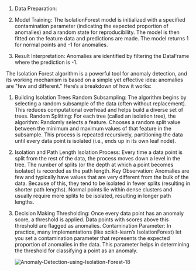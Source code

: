 1. Data Preparation:

2. Model Training: The IsolationForest model is initialized with a specified contamination parameter (indicating the expected proportion of anomalies) and a random state for    reproducibility.
   The model is then fitted on the feature data and predictions are made. The model returns 1 for normal points and -1 for anomalies.

3. Result Interpretation:
   Anomalies are identified by filtering the DataFrame where the prediction is -1.

The Isolation Forest algorithm is a powerful tool for anomaly detection, and its working mechanism is based on a simple yet effective idea: anomalies are "few and different." Here’s a breakdown of how it works:

1. Building Isolation Trees
Random Subsampling:
The algorithm begins by selecting a random subsample of the data (often without replacement). This reduces computational overhead and helps build a diverse set of trees.
Random Splitting:
For each tree (called an isolation tree), the algorithm:
Randomly selects a feature.
Chooses a random split value between the minimum and maximum values of that feature in the subsample.
This process is repeated recursively, partitioning the data until every data point is isolated (i.e., ends up in its own leaf node).


2. Isolation and Path Length
Isolation Process:
Every time a data point is split from the rest of the data, the process moves down a level in the tree. The number of splits (or the depth at which a point becomes isolated) is recorded as the path length.
Key Observation:
Anomalies are few and typically have values that are very different from the bulk of the data. Because of this, they tend to be isolated in fewer splits (resulting in shorter path lengths).
Normal points lie within dense clusters and usually require more splits to be isolated, resulting in longer path lengths.

3. Decision Making
Thresholding:
Once every data point has an anomaly score, a threshold is applied. Data points with scores above this threshold are flagged as anomalies.
Contamination Parameter:
In practice, many implementations (like scikit-learn’s IsolationForest) let you set a contamination parameter that represents the expected proportion of anomalies in the data. This parameter helps in determining the threshold for classifying a point as an anomaly.

   ![Anomaly-Detection-using-Isolation-Forest-18](https://github.com/user-attachments/assets/840a6235-c39f-4cd3-85e4-bc5643f49aff)

